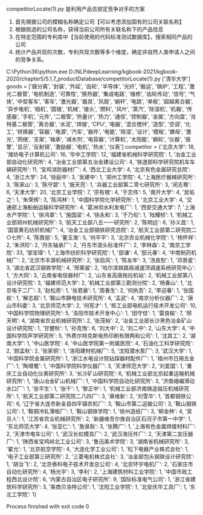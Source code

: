 competitorLocate(1).py 是利用产品去锁定竞争对手的方案
1. 首先根据公司的模糊名称确定公司【可以考虑添加固有的公司关联名称】
2. 根据挑选的公司名称，获得当前公司所有关联名称下的产品信息
3. 在特定范围的专利库中【当前使用的代码标准测试数据库】，搜索相同产品的公司
4. 统计产品共现的次数，专利共现次数等多个维度，确定非自然人类申请人之间的竞争关系。

C:\Python36\python.exe D:/NLPdeepLearning/kgbook-2021/kgbook-2020/chapter5/5.1.7_productDatabase/competitorLocate(1).py
['清华大学']
goods =  ['膜分离', '封装', '外延', '齿轮', '半导体', '光纤', '搬运', '锅炉', '工程', '激光二极管', '电机制造', '可靠性', '换热器', '集成电路', '维修', '齿轮传动', '信号', '气体', '中型客车', '客车', '激光器', '器具', '风扇', '蜗杆', '电路', '单板', '超越离合器', '异步电机', '相机', '圆锥', '机械', '接头', '燃料', '风叶', '蒸汽', '除湿机', '机箱', '传感器', '手机', '元件', '二极管', '热量计', '热力', '通信', '控制器', '金属', '方向盘', '肖特基二极管', '离合器', '水泥', '焊接', 'CPU', '电器', '混合搅拌', '造型', '空调', '化工', '转换器', '容器', '电源', '汽车', '器件', '电能', '除湿', '设计', '模板', '螺母', '激光', '网络', '支架', '轴承', '减水剂', '电容器', '计算机', '太阳能', '蜗轮', '仪器', '报警', '显示', '反射镜', '激励器', '电机', '热水', '仪表']
competitor =  {'北京大学': 18, '潍坊电子计算机公司': 16, '华中工学院': 12, '福建省机械科学研究院': 1, '冶金工业部自动化研究所': 4, '冶金工业部第五冶金建设公司': 4, '铁道部科学研究院机车车辆研究所': 11, '宝鸡消防器材厂': 4, '西北工业大学': 4, '北京有色金属研究总院': 4, '浙江大学': 24, '徐庭中': 3, '吴建中': 1, '郑州工学院': 4, '上海医疗器械研究所': 3, '陈家山': 3, '陈守碧': 1, '施天亮': 1, '兵器工业部第二零七研究所': 3, '闵志骞': 6, '天津大学': 20, '北京工业学院': 7, '宗有根': 4, '于志伟': 5, '南开大学': 4, '吴佑之': 1, '朱荣辉': 3, '陈鸿林': 1, '中国科学院化学研究所': 1, '北京工业大学': 4, '交通部上海船舶运输科学研究所': 4, '葛洲坝水利发电厂': 1, '西安交通大学': 7, '上海水产学院': 1, '徐鸿章': 1, '施国梁': 4, '徐永和': 3, '于乃旬': 1, '陆耀桢': 1, '机械工业部郑州机械研究所': 3, '航天工业部八五一一研究所': 2, '陈明远': 6, '孙义昌': 1, '国营黄石纺织机械厂': 4, '冶金工业部钢铁研究总院': 2, '航天工业部第二研究院二○七所': 4, '陈敦丽': 5, '董玉海': 5, '何平平': 3, '北京农业机械化学院': 1, '杨怀祥': 2, '朱洪珍': 2, '丹东轴承厂': 2, '丹东市浪头标准件厂': 2, '李林森': 2, '南京工学院': 33, '邹宝璋': 1, '上海市纺织科学研究院': 1, '邸谦': 4, '邸元春': 4, '中南制药机械厂': 2, '北京市丰源机械研究所': 2, '张启风': 1, '陈友年': 3, '汤良恕': 1, '邓景星': 3, '湖北省武汉钢铁学院': 4, '邢乘骏': 2, '哈尔滨铁路局减速顶调速系统研究中心': 1, '方大同': 3, '云南省电信器材厂': 2, '山东省高唐拖拉机站': 2, '机械工业部第八设计研究院': 3, '福建师范大学': 2, '机械工业部第三勘测分院': 2, '杨春山': 1, '北京电子二厂': 3, '赵松奇': 1, '张君豪': 1, '周春生': 2, '何执吾': 2, '李迎春': 1, '张国栋': 1, '解志超': 1, '鞍山市静电技术研究所': 4, '孟武': 4, '南京分析仪器厂': 2, '唐山市科委': 3, '北京师范大学': 2, '何宪才': 1, '核工业部电机运行技术开发公司': 10, '中国科学院物理研究所': 5, '洛阳市技术开发中心': 1, '田守信': 1, '雷良榆': 7, '邢天明': 4, '湖南省农业机械研究所': 2, '张茂裕': 2, '冶金工业部长沙黑色冶金矿山设计研究院': 1, '甘健秋': 1, '孙克恂': 6, '刘大中': 2, '刘二中': 2, '山东大学': 4, '中国科学院声学研究所': 5, '外费尔特克斯电热印刷有限两和公司': 1, '沈其工': 2, '湖南大学': 1, '中山医学院': 4, '中山医学院第一附属医院': 4, '石油化工科学研究院': 2, '颜孟秋': 2, '张家铜': 1, '洛阳建材机械厂': 5, '沈阳潜水泵厂': 3, '武汉大学': 1, '中国科学院金属研究所': 1, '浙江水电设计院钻探器材配件厂': 1, '梧州市日用五金厂': 1, '陶增蜀': 1, '中国科学院科学仪器厂': 3, '天津师范大学': 2, '刘爱国': 1, '重庆工业自动化仪表研究所': 3, '长沙矿山研究院': 6, '机械工业部北京起重运输机械研究所': 1, '唐山冶金矿山机械厂': 1, '中国科学院自动化研究所': 3, '济南峨嵋滑动水口厂': 1, '张平生': 1, '张千': 1, '黎正中': 1, '机械工业部济南铸造锻压机械研究所': 1, '航天工业部第二研究院二八四厂': 3, '章维新': 2, '刘雪华': 1, '首都钢铁公司': 6, '辽宁省大连市新金县四平镇农机厂': 3, '鞍山市第二运输公司': 3, '鞍山钢铁公司': 1, '鞍钢冷轧薄板厂': 1, '鞍山钢铁学院': 1, '徐州造纸厂': 3, '柳金林': 4, '吴旦人': 1, '江苏省农业机械研究所': 2, '新疆维吾尔族自治区石河子市第一中学': 1, '东北师范大学': 4, '张亚仁': 1, '詹泉耿': 3, '张腾广': 1, '上海有色金属焊接材料厂': 2, '天津市电车公司': 1, '武汉长虹模具厂': 2, '武汉液压件厂': 2, '天津第二变压器厂': 1, '陕西省宝鸡岭北工业公司': 3, '鲁迅美术学院': 3, '湖南省机械研究所': 3, '翟允': 1, '北京航空学院': 4, '大连化学工业公司': 1, '松下电器产业株式会社': 1, '电子工业部第三研究所': 2, '三菱电机株式会社': 3, '冶金部包头钢铁设计研究院': 1, '胡治飞': 2, '北京泰科电子技术开发总公司': 4, '北京环宇电机厂': 2, '石家庄市自动化研究所': 4, '杨光宇': 3, '李利': 2, '上海建筑材料工业学院': 1, '中国市政工程西北设计院': 6, '内蒙古自治区电子研究所': 9, '国际标准电气公司': 1, '浙江省建筑科学研究所': 3, '美商贝洛特公司': 1, '沈阳工业学院': 1, '北安庆华工具厂': 1, '东北工学院': 1}

Process finished with exit code 0
